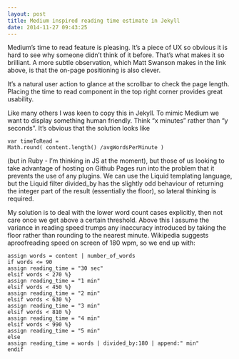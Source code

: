 ```yaml
---
layout: post
title: Medium inspired reading time estimate in Jekyll
date: 2014-11-27 09:43:25
---
```

Medium’s time to read feature is pleasing. It’s a piece of UX so obvious it is hard to see why someone didn’t think of it before. That’s what makes it so brilliant. A more subtle observation, which Matt Swanson makes in the link above, is that the on-page positioning is also clever. 

It’s a natural user action to glance at the scrollbar to check the page length. Placing the time to read component in the top right corner provides great usability.

Like many others I was keen to copy this in Jekyll. To mimic Medium we want to display something human friendly. Think “x minutes” rather than “y seconds”. It’s obvious that the solution looks like 

	var timeToRead = 
	Math.round( content.length() /avgWordsPerMinute ) 					

(but in Ruby - I’m thinking in JS at the moment), but those of us looking to take advantage of hosting on Github Pages run into the problem that it prevents the use of any plugins. We can use the Liquid templating language, but the Liquid filter divided_by has the slightly odd behaviour of returning the integer part of the result (essentially the floor), so lateral thinking is required.

My solution is to deal with the lower word count cases explicitly, then not care once we get above a certain threshold. Above this I assume the variance in reading speed trumps any inaccuracy introduced by taking the floor rather than rounding to the nearest minute. Wikipedia suggests aproofreading speed on screen of 180 wpm, so we end up with:

	assign words = content | number_of_words
	if words <= 90 
	assign reading_time = "30 sec" 
	elsif words < 270 %}
	assign reading_time = "1 min" 
	elsif words < 450 %}
	assign reading_time = "2 min" 
	elsif words < 630 %}
	assign reading_time = "3 min" 
	elsif words < 810 %}
	assign reading_time = "4 min" 
	elsif words < 990 %}
	assign reading_time = "5 min" 
	else 
	assign reading_time = words | divided_by:180 | append:" min" 
	endif




